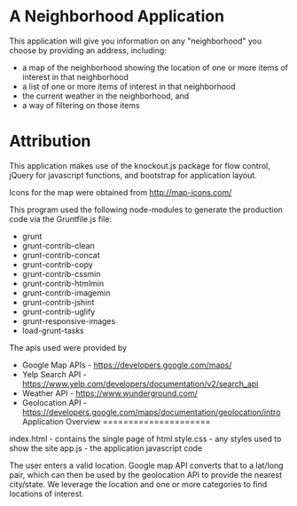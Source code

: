 A Neighborhood Application
===========================

This application will give you information on any "neighborhood" you choose by providing an address, including:
- a map of the neighborhood showing the location of one or more items of interest in that neighborhood
- a list of one or more items of interest in that neighborhood
- the current weather in the neighborhood, and
- a way of filtering on those items

Attribution
===========

This application makes use of the knockout.js package for flow control, jQuery for javascript functions, and bootstrap for application layout.

Icons for the map were obtained from http://map-icons.com/

This program used the following node-modules to generate the production code via the Gruntfile.js file:
- grunt
- grunt-contrib-clean
- grunt-contrib-concat
- grunt-contrib-copy
- grunt-contrib-cssmin
- grunt-contrib-htmlmin
- grunt-contrib-imagemin
- grunt-contrib-jshint
- grunt-contrib-uglify
- grunt-responsive-images
- load-grunt-tasks

The apis used were provided by

- Google Map APIs - https://developers.google.com/maps/
- Yelp Search API - https://www.yelp.com/developers/documentation/v2/search_api
- Weather API - https://www.wunderground.com/
- Geolocation API - https://developers.google.com/maps/documentation/geolocation/intro
Application Overview
=====================

index.html - contains the single page of html
style.css - any styles used to show the site
app.js - the application javascript code

The user enters a valid location. Google map API converts that to a lat/long pair, which can then be used by the geolocation API to provide the nearest city/state. We leverage the location and one or more categories to find locations of interest.